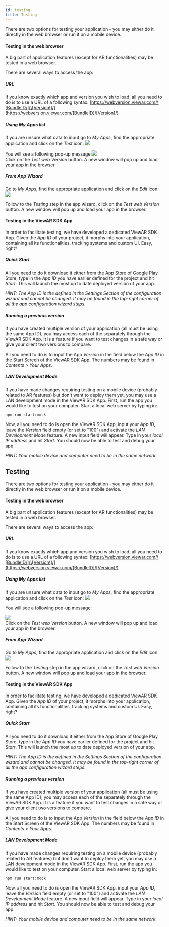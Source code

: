 ```yaml
---
id: testing
title: Testing
---
```


There are two options for testing your application - you may either do it directly in the web browser or run it on a mobile device.

#### Testing in the web browser

A big part of application features \(except for AR functionalities\) may be tested in a web browser.

There are several ways to access the app:

##### URL

If you know exactly which app and version you wish to load, all you need to do is to use a URL of a following syntax: [https://webversion.viewar.com/\[BundleID\]/\[Version\]/](https://webversion.viewar.com/[BundleID]/[Version]/)

##### Using My Apps list

If you are unsure what data to input go to _My Apps_, find the appropriate application and click on the _Test_ icon: ![](/assets/test-icon.png)

You will see a following pop-up message:![](/assets/test-the-app.png)  
Click on the _Test web Version_ button. A new window will pop up and load your app in the browser.

##### From App Wizard

Go to _My Apps_, find the appropriate application and click on the _Edit_ icon: ![](/assets/edit-icon.png)

Follow to the _Testing_ step in the app wizard, click on the _Test web Version_ button. A new window will pop up and load your app in the browser.

#### Testing in the ViewAR SDK App

In order to facilitate testing, we have developed a dedicated ViewAR SDK App. Given the _App ID_ of your project, it morphs into your application, containing all its functionalities, tracking systems and custom UI. Easy, right?

##### Quick Start

All you need to do it download it either from the App Store of Google Play Store, type in the _App ID_ you have earlier defined for the project and hit _Start_. This will launch the most up to date deployed version of your app.

_HINT: The App ID is the defined in the Settings Section of the configuration wizard and cannot be changed. It may be found in the top-right corner of all the app configuration wizard steps._

##### Running a previous version

If you have created multiple version of your application \(all must be using the same App ID\), you may access each of the separately through the ViewAR SDK App. It is a feature if you want to test changes in a safe way or give your client two versions to compare.

All you need to do is to input the App _Version_ in the field below the _App ID_ in the Start Screen of the ViewAR SDK App. The numbers may be found in _Contents &gt; Your Apps._

##### LAN Development Mode

If you have made changes requiring testing on a mobile device \(probably related to AR features\) but don't want to deploy them yet, you may use a LAN development mode in the ViewAR SDK App. First, run the app you would like to test on your computer. Start a local web server by typing in:

```
npm run start:mock
```

Now, all you need to do is open the ViewAR SDK App, input your _App ID_, leave the _Version_ field empty \(or set to "100"\) and activate the _LAN Development Mode_ feature. A new input field will appear. Type in your _local IP address_ and hit _Start._ You should now be able to test and debug your app.

_HINT: Your mobile device and computer need to be in the same network._

## Testing

There are two options for testing your application - you may either do it directly in the web browser or run it on a mobile device.

#### Testing in the web browser

A big part of application features \(except for AR functionalities\) may be tested in a web browser.

There are several ways to access the app:

##### URL

If you know exactly which app and version you wish to load, all you need to do is to use a URL of a following syntax: [https://webversion.viewar.com/\[BundleID\]/\[Version\]/](https://webversion.viewar.com/[BundleID]/[Version]/)

##### Using My Apps list

If you are unsure what data to input go to _My Apps_, find the appropriate application and click on the _Test_ icon: ![](/assets/test-icon.png)

You will see a following pop-up message:

![](/assets/test-the-app.png)  
Click on the _Test web Version_ button. A new window will pop up and load your app in the browser.

##### From App Wizard

Go to _My Apps_, find the appropriate application and click on the _Edit_ icon: ![](/assets/edit-icon.png)

Follow to the _Testing_ step in the app wizard, click on the _Test web Version_ button. A new window will pop up and load your app in the browser.

#### Testing in the ViewAR SDK App

In order to facilitate testing, we have developed a dedicated ViewAR SDK App. Given the _App ID_ of your project, it morphs into your application, containing all its functionalities, tracking systems and custom UI. Easy, right?

##### Quick Start

All you need to do it download it either from the App Store of Google Play Store, type in the _App ID_ you have earlier defined for the project and hit _Start_. This will launch the most up to date deployed version of your app.

_HINT: The App ID is the defined in the Settings Section of the configuration wizard and cannot be changed. It may be found in the top-right corner of all the app configuration wizard steps._

##### Running a previous version

If you have created multiple version of your application \(all must be using the same App ID\), you may access each of the separately through the ViewAR SDK App. It is a feature if you want to test changes in a safe way or give your client two versions to compare.

All you need to do is to input the App _Version_ in the field below the _App ID_ in the Start Screen of the ViewAR SDK App. The numbers may be found in _Contents &gt; Your Apps._

##### LAN Development Mode

If you have made changes requiring testing on a mobile device \(probably related to AR features\) but don't want to deploy them yet, you may use a LAN development mode in the ViewAR SDK App. First, run the app you would like to test on your computer. Start a local web server by typing in:

```
npm run start:mock
```

Now, all you need to do is open the ViewAR SDK App, input your _App ID_, leave the _Version_ field empty \(or set to "100"\) and activate the _LAN Development Mode_ feature. A new input field will appear. Type in your _local IP address_ and hit _Start._ You should now be able to test and debug your app.

_HINT: Your mobile device and computer need to be in the same network._

